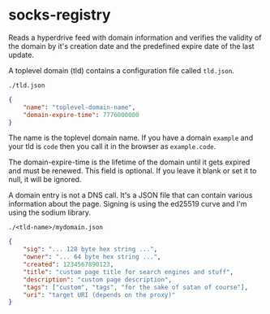 # socks-registry
Reads a hyperdrive feed with domain information and verifies the validity of the domain by it's creation date and the
predefined expire date of the last update.

A toplevel domain (tld) contains a configuration file called <code>tld.json</code>.

<code>./tld.json</code>
```json
{
    "name": "toplevel-domain-name",
    "domain-expire-time": 7776000000
}
```

The name is the toplevel domain name. If you have a domain <code>example</code> and your tld is <code>code</code> then you call it in the browser as <code>example.code</code>.

The domain-expire-time is the lifetime of the domain until it gets expired and must be renewed. This field is optional. If you
leave it blank or set it to null, it will be ignored.

A domain entry is not a DNS call. It's a JSON file that can contain various information about the page. Signing is using the
ed25519 curve and I'm using the sodium library.

<code>./&lt;tld-name&gt;/mydomain.json</code>
```json
{
    "sig": "... 128 byte hex string ...",
    "owner": "... 64 byte hex string ...",
    "created": 1234567890123,
    "title": "custom page title for search engines and stuff",
    "description": "custom page description",
    "tags": ["custom", "tags", "for the sake of satan of course"],
    "uri": "target URI (depends on the proxy)"
}
```

